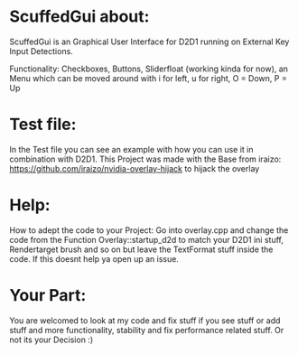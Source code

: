 # ScuffedGui about:
ScuffedGui is an Graphical User Interface for D2D1 running on External Key Input Detections.


Functionality: Checkboxes, Buttons, Sliderfloat (working kinda for now), an Menu which can be moved around with    i for left,  u for right, O = Down, P = Up


# Test file:
In the Test file you can see an example with how you can use it in combination with D2D1. This Project was made with the Base from iraizo: https://github.com/iraizo/nvidia-overlay-hijack to hijack the overlay


# Help:
How to adept the code to your Project: Go into overlay.cpp and change the code from the Function Overlay::startup_d2d to match your D2D1 ini stuff, Rendertarget brush and so on but leave the TextFormat stuff inside the code. If this doesnt help ya open up an issue.


# Your Part:
You are welcomed to look at my code and fix stuff if you see stuff or add stuff and more functionality, stability and fix performance related stuff. Or not its your Decision :)
